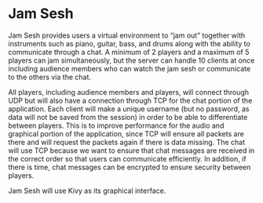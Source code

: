 # Jam Sesh

Jam Sesh provides users a virtual environment to “jam out” together with instruments such as piano, guitar, bass, and drums along with the ability to communicate through a chat. A minimum of 2 players and a maximum of 5 players can jam simultaneously, but the server can handle 10 clients at once including audience members who can watch the jam sesh or communicate to the others via the chat.


All players, including audience members and players, will connect through UDP but will also have a connection through TCP for the chat portion of the application. Each client will make a unique username (but no password, as data will not be saved from the session) in order to be able to differentiate between players. This is to improve performance for the audio and graphical portion of the application, since TCP will ensure all packets are there and will request the packets again if there is data missing. The chat will use TCP because we want to ensure that chat messages are received in the correct order so that users can communicate efficiently. In addition, if there is time, chat messages can be encrypted to ensure security between players.

Jam Sesh will use Kivy as its graphical interface.

